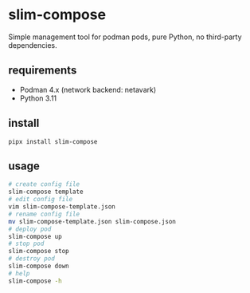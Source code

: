 # slim-compose
Simple management tool for podman pods, pure Python, no third-party dependencies.

## requirements
- Podman 4.x (network backend: netavark)
- Python 3.11


## install
```
pipx install slim-compose
```

## usage
```sh
# create config file
slim-compose template
# edit config file
vim slim-compose-template.json
# rename config file
mv slim-compose-template.json slim-compose.json
# deploy pod
slim-compose up
# stop pod
slim-compose stop
# destroy pod
slim-compose down
# help
slim-compose -h
```